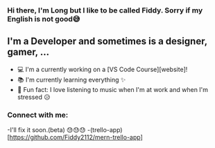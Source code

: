 ### Hi there, I'm Long but I like to be called Fiddy. Sorry if my English is not good😅

## I'm a Developer and sometimes is a designer, gamer, ...

- 💻 I'm a currently working on a [VS Code Course][website]!
- 📚 I'm currently learning everything ✨
- 🎲 Fun fact: I love listening to music when I'm at work and when I'm stressed 😥

### Connect with me:

<!-- -I'll fix it soon. 😓😓😓 -->
-I'll fix it soon.(beta) 😓😓😓
-(trello-app)[https://github.com/Fiddy2112/mern-trello-app]
